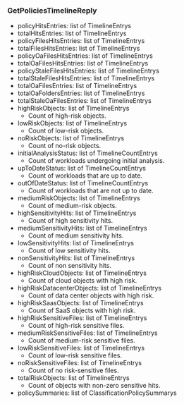 ### GetPoliciesTimelineReply
- policyHitsEntries: list of TimelineEntrys
- totalHitsEntries: list of TimelineEntrys
- policyFilesHitsEntries: list of TimelineEntrys
- totalFilesHitsEntries: list of TimelineEntrys
- policyOaFilesHitsEntries: list of TimelineEntrys
- totalOaFilesHitsEntries: list of TimelineEntrys
- policyStaleFilesHitsEntries: list of TimelineEntrys
- totalStaleFilesHitsEntries: list of TimelineEntrys
- totalOaFilesEntries: list of TimelineEntrys
- totalOaFoldersEntries: list of TimelineEntrys
- totalStaleOaFilesEntries: list of TimelineEntrys
- highRiskObjects: list of TimelineEntrys
  - Count of high-risk objects.
- lowRiskObjects: list of TimelineEntrys
  - Count of low-risk objects.
- noRiskObjects: list of TimelineEntrys
  - Count of no-risk objects.
- initialAnalysisStatus: list of TimelineCountEntrys
  - Count of workloads undergoing initial analysis.
- upToDateStatus: list of TimelineCountEntrys
  - Count of workloads that are up to date.
- outOfDateStatus: list of TimelineCountEntrys
  - Count of workloads that are not up to date.
- mediumRiskObjects: list of TimelineEntrys
  - Count of medium-risk objects.
- highSensitivityHits: list of TimelineEntrys
  - Count of high sensitivity hits.
- mediumSensitivityHits: list of TimelineEntrys
  - Count of medium sensitivity hits.
- lowSensitivityHits: list of TimelineEntrys
  - Count of low sensitivity hits.
- nonSensitivityHits: list of TimelineEntrys
  - Count of non sensitivity hits.
- highRiskCloudObjects: list of TimelineEntrys
  - Count of cloud objects with high risk.
- highRiskDatacenterObjects: list of TimelineEntrys
  - Count of data center objects with high risk.
- highRiskSaasObjects: list of TimelineEntrys
  - Count of SaaS objects with high risk.
- highRiskSensitiveFiles: list of TimelineEntrys
  - Count of high-risk sensitive files.
- mediumRiskSensitiveFiles: list of TimelineEntrys
  - Count of medium-risk sensitive files.
- lowRiskSensitiveFiles: list of TimelineEntrys
  - Count of low-risk sensitive files.
- noRiskSensitiveFiles: list of TimelineEntrys
  - Count of no risk-sensitive files.
- totalRiskObjects: list of TimelineEntrys
  - Count of objects with non-zero sensitive hits.
- policySummaries: list of ClassificationPolicySummarys
